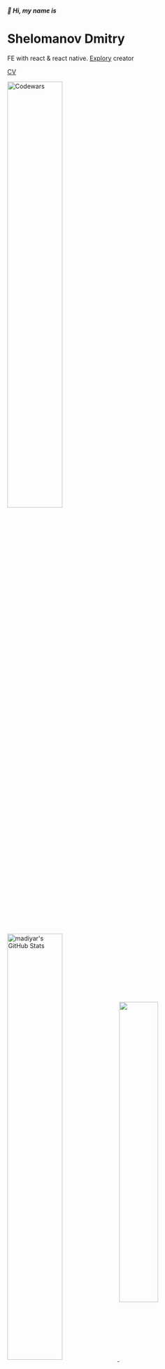 ##### 👋 Hi, my name is
# Shelomanov Dmitry

FE with react & react native. [Explory](https://explory.io/) creator

[CV](https://dmitryshelomanov.github.io/)


<a href="https://www.codewars.com/users/bq201">
  <img align="center" src="https://www.codewars.com/users/bq201/badges/large" alt="Codewars" width="50%" />
</a>



<a href="https://github.com/dmitryshelomanov">
  <img align="center" src="https://github-readme-stats.vercel.app/api?username=dmitryshelomanov&show_icons=true&hide_border=true" alt="madiyar's GitHub Stats" width="50%" />
</a>
<a href="https://github.com/madiyar">
  <img align="center" src="https://github-readme-stats.vercel.app/api/top-langs/?username=dmitryshelomanov&layout=compact" width="42%"/>
</a>
